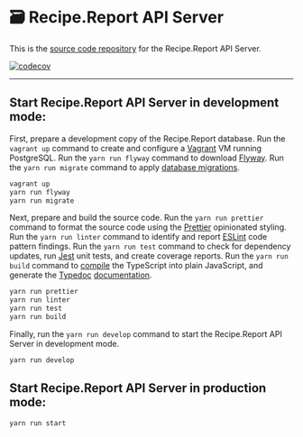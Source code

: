 # 🗃 Recipe.Report API Server  

This is the [source code repository](https://github.com/nothingworksright/api.recipe.report) for the Recipe.Report API Server.  

[![codecov](https://codecov.io/gh/nothingworksright/api.recipe.report/branch/main/graph/badge.svg?token=ARrGqDcKhD)](https://codecov.io/gh/nothingworksright/api.recipe.report)  

---  

## Start Recipe.Report API Server in development mode:  

First, prepare a development copy of the Recipe.Report database. Run the `vagrant up` command to create and configure a [Vagrant](https://www.vagrantup.com/intro) VM running PostgreSQL. Run the `yarn run flyway` command to download [Flyway](https://flywaydb.org/documentation/). Run the `yarn run migrate` command to apply [database migrations](https://github.com/nothingworksright/api.recipe.report/tree/main/src/db/migrations).

```bash
vagrant up
yarn run flyway
yarn run migrate
```

Next, prepare and build the source code. Run the `yarn run prettier` command to format the source code using the [Prettier](https://prettier.io/docs/en/index.html) opinionated styling. Run the `yarn run linter` command to identify and report [ESLint](https://eslint.org/docs/user-guide/getting-started) code pattern findings. Run the `yarn run test` command to check for dependency updates, run [Jest](https://jestjs.io/docs/getting-started) unit tests, and create coverage reports. Run the `yarn run build` command to [compile](https://www.typescriptlang.org/docs/handbook/2/basic-types.html#tsc-the-typescript-compiler) the TypeScript into plain JavaScript, and generate the [Typedoc](http://typedoc.org/guides/installation/#command-line-interface) [documentation](https://www.nothingworksright.io/api.recipe.report/).

```bash
yarn run prettier
yarn run linter
yarn run test
yarn run build
```

Finally, run the `yarn run develop` command to start the Recipe.Report API Server in development mode.

```bash
yarn run develop
```

## Start Recipe.Report API Server in production mode:  

```bash
yarn run start
```

